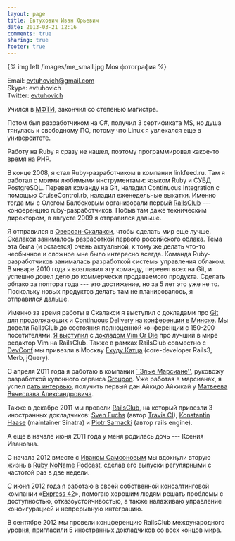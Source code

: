 ```yaml
---
layout: page
title: Евтухович Иван Юрьевич
date: 2013-03-21 12:16
comments: true
sharing: true
footer: true
---
```


{% img left /images/me_small.jpg Моя фотография %}

Email: [evtuhovich@gmail.com](mailto:evtuhovich@gmail.com)<br />
Skype: evtuhovich<br />
Twitter: [evtuhovich](https://twitter.com/#!/evtuhovich)<br />

Учился в [МФТИ](http://mipt.ru), закончил со степенью магистра.

Потом был разработчиком на C#, получил 3 сертификата MS, но душа тянулась к свободному ПО, потому что Linux я увлекался
еще в университете.

Работу на Ruby я сразу не нашел, поэтому программировал какое-то время на PHP.

В конце 2008, я стал Ruby-разработчиком в компании linkfeed.ru. Там я работал с моими любимыми инструментами: языком Ruby
и СУБД PostgreSQL. Перевел команду на Git, наладил Continuous Integration с помощью CruiseControl.rb, наладил
еженедельные выкатки. Именно тогда мы с Олегом Балбековым организовали первый [RailsClub](http://railsclub.ru) ---
конференцию ruby-разработчиков. Побыв там даже техническим директором, в августе 2009 я отправился дальше.

Я отправился в [Оверсан-Скалакси](http://scalaxy.ru), чтобы сделать мир еще лучше. Скалакси занималось разработкой первого
российского облака. Тема эта была (и остается) очень актуальной, к тому же делать что-то необычное и сложное мне было
интересно всегда. Команда Ruby-разработчиков занималась разработкой системы управления облаком. В январе 2010 года я
возглавил эту команду, перевел всех на Git, и успешно довел дело до коммерчески продаваемого продукта. Сделать облако за
полтора года --- это достижение, но за 5 лет это уже не то. Поскольку новых продуктов делать там не планировалось, я
отправился дальше.

Именно за время работы в Скалакси я выступил с докладами про
[Git для продолжающих](http://www.slideshare.net/evtuhovich/git-5604524) и
[Continuous Delivery](http://www.slideshare.net/evtuhovich/continuous-delivery-5604548) на
[конференции в Минске](http://www.di.by/2010/speakers_list/3212/).
Мы довели RailsClub до состояния полноценной конференции с 150-200 посетителями.
[Я выступил](http://univertv.ru/video/informatika/programmirovanie/ruby_on_rails_moscow/vim_or_die/) с
[докладом Vim Or Die](http://www.slideshare.net/evtuhovich/vim-or-die) про лучший в мире редактор Vim на RailsClub.
Также в рамках RailsClub совместно с [DevConf](http://devconf.ru) мы привезли в Москву
[Ехуду Катца](http://yehudakatz.com/) (core-developer Rails3, Merb, jQuery).

С апреля 2011 года я работаю в компании [``Злые Марсиане''](http://evilmartians.com), руковожу разработкой купонного сервиса
[Groupon](http://groupon.ru). Уже работая в марсианах, я успел
[дать интервью](http://theoryandpractice.ru/posts/2488-programmisty-evil-martians-bookmate-i-yahoo-rasskazyvayut-o-krasote-koda),
получить первый дан Айкидо Айкикай у [Матвеева Вячеслава Александровича](http://aikiclub.ru).

Также в декабре 2011 мы провели [RailsClub](http://railsclub.ru), на который привезли 3 иностранных докладчиков:
[Sven Fuchs](http://svenfuchs.com/) (автор [Travis CI](http://travis-ci.org/)),
[Konstantin Haase](http://rkh.im/) (maintainer Sinatra) и
[Piotr Sarnacki](http://piotrsarnacki.com/) (автор rails engine).

А еще в начале июня 2011 года у меня родилась дочь --- Ксения Ивановна.

С начала 2012 вместе с [Иваном Самсоновым](https://twitter.com/#!/kronos_vano) мы вдохнули вторую жизнь в [Ruby NoName Podcast](http://ruby.rpod.ru),
сделав его выпуски регулярными с частотой раз в две недели.

С июня 2012 года я работаю в своей собственной консалтинговой компании «[Express 42](http://express42.com)», помогаю
хорошим людям решать проблемы с доступностью, отказоустойчивостью, а также налаживаю управление конфигурацией и
непрерывную интеграцию.

В сентябре 2012 мы провели концференцию RailsClub международного уровня, пригласили 5 иностранных докладчиков со всех
концов мира.
